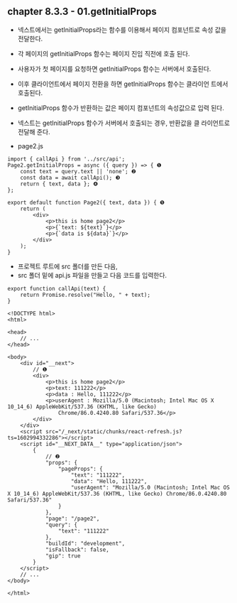 ## chapter 8.3.3 - 01.getInitialProps

* 넥스트에서는 getInitialProps라는 함수를 이용해서 페이지 컴포넌트로 속성 값을 전달한다.
* 각 페이지의 getInitialProps 함수는 페이지 진입 직전에 호출 된다.
* 사용자가 첫 페이지를 요청하면 getInitialProps 함수는 서버에서 호출된다.
* 이후 클라이언트에서 페이지 전환을 하면 getInitialProps 함수는 클라이언 트에서 호출된다.
* getInitialProps 함수가 반환하는 값은 페이지 컴포넌트의 속성값으로 입력 된다.
* 넥스트는 getInitialProps 함수가 서버에서 호출되는 경우, 반환값을 클 라이언트로 전달해 준다.
 
* page2.js
```
import { callApi } from '../src/api';
Page2.getInitialProps = async ({ query }) => { ❶ 
    const text = query.text || 'none'; ❷
    const data = await callApi(); ❸
    return { text, data }; ❹
};

export default function Page2({ text, data }) { ❺ 
    return (
        <div>
            <p>this is home page2</p> 
            <p>{`text: ${text}`}</p> 
            <p>{`data is ${data}`}</p>
        </div> 
    );
}
```

* 프로젝트 루트에 src 폴더를 만든 다음,
* src 폴더 밑에 api.js 파일을 만들고 다음 코드를 입력한다.
```
export function callApi(text) {
    return Promise.resolve("Hello, " + text);
}
```

```
<!DOCTYPE html>
<html>

<head>
    // ...
</head>

<body>
    <div id="__next">
        // ❶
        <div>
            <p>this is home page2</p>
            <p>text: 111222</p>
            <p>data : Hello, 111222</p>
            <p>userAgent : Mozilla/5.0 (Macintosh; Intel Mac OS X 10_14_6) AppleWebKit/537.36 (KHTML, like Gecko)
                Chrome/86.0.4240.80 Safari/537.36</p>
        </div>
    </div>
    <script src="/_next/static/chunks/react-refresh.js?ts=1602994332286"></script>
    <script id="__NEXT_DATA__" type="application/json">
        {
            // ❷
            "props": {
                "pageProps": {
                    "text": "111222",
                    "data": "Hello, 111222",
                    "userAgent": "Mozilla/5.0 (Macintosh; Intel Mac OS X 10_14_6) AppleWebKit/537.36 (KHTML, like Gecko) Chrome/86.0.4240.80 Safari/537.36"
                }
            },
            "page": "/page2",
            "query": {
                "text": "111222"
            },
            "buildId": "development",
            "isFallback": false,
            "gip": true
        }
    </script>
    // ...
</body>

</html>
```